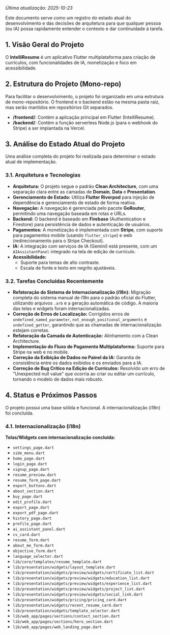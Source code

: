 *Última atualização: 2025-10-23*

Este documento serve como um registro do estado atual do desenvolvimento e das decisões de arquitetura para que qualquer pessoa (ou IA) possa rapidamente entender o contexto e dar continuidade à tarefa.

## 1. Visão Geral do Projeto

O **IntelliResume** é um aplicativo Flutter multiplataforma para criação de currículos, com funcionalidades de IA, monetização e foco em acessibilidade.

## 2. Estrutura do Projeto (Mono-repo)

Para facilitar o desenvolvimento, o projeto foi organizado em uma estrutura de mono-repositório. O frontend e o backend estão na mesma pasta raiz, mas serão mantidos em repositórios Git separados.

- **/frontend/**: Contém a aplicação principal em Flutter (IntelliResume).
- **/backend/**: Contém a função serverless Node.js (para o webhook do Stripe) a ser implantada na Vercel.

## 3. Análise do Estado Atual do Projeto

Uma análise completa do projeto foi realizada para determinar o estado atual de implementação.

### 3.1. Arquitetura e Tecnologias

*   **Arquitetura:** O projeto segue o padrão **Clean Architecture**, com uma separação clara entre as camadas de **Domain**, **Data** e **Presentation**.
*   **Gerenciamento de Estado:** Utiliza **Flutter Riverpod** para injeção de dependência e gerenciamento de estado de forma reativa.
*   **Navegação:** A navegação é gerenciada pelo pacote **GoRouter**, permitindo uma navegação baseada em rotas e URLs.
*   **Backend:** O backend é baseado em **Firebase** (Authentication e Firestore) para persistência de dados e autenticação de usuários.
*   **Pagamentos:** A monetização é implementada com **Stripe**, com suporte para pagamentos mobile (usando `flutter_stripe`) e web (redirecionamento para o Stripe Checkout).
*   **IA:** A integração com serviços de IA (Gemini) está presente, com um `AIAssistantPanel` integrado na tela de edição de currículo.
*   **Acessibilidade:**
    *   Suporte para temas de alto contraste.
    *   Escala de fonte e texto em negrito ajustáveis.

### 3.2. Tarefas Concluídas Recentemente

*   **Refatoração do Sistema de Internacionalização (i18n):** Migração completa do sistema manual de i18n para o padrão oficial do Flutter, utilizando arquivos `.arb` e a geração automática de código. A maioria das telas e widgets foram internacionalizadas.
*   **Correção de Erros de Localização:** Corrigidos erros de `undefined_named_parameter`, `not_enough_positional_arguments` e `undefined_getter`, garantindo que as chamadas de internacionalização estejam corretas.
*   **Refatoração da Camada de Autenticação:** Alinhamento com a Clean Architecture.
*   **Implementação do Fluxo de Pagamento Multiplataforma:** Suporte para Stripe na web e no mobile.
*   **Correção da Exibição de Dados no Painel da IA:** Garantia de consistência entre os dados exibidos e os enviados para a IA.
*   **Correção de Bug Crítico na Edição de Currículos:** Resolvido um erro de "Unexpected null value" que ocorria ao criar ou editar um currículo, tornando o modelo de dados mais robusto.

## 4. Status e Próximos Passos

O projeto possui uma base sólida e funcional. A internacionalização (i18n) foi concluída.

### 4.1. Internacionalização (i18n)

**Telas/Widgets com internacionalização concluída:**
*   `settings_page.dart`
*   `side_menu.dart`
*   `home_page.dart`
*   `login_page.dart`
*   `signup_page.dart`
*   `resume_preview.dart`
*   `resume_form_page.dart`
*   `export_buttons.dart`
*   `about_section.dart`
*   `buy_page.dart`
*   `edit_profile.dart`
*   `export_page.dart`
*   `export_pdf_page.dart`
*   `history_page.dart`
*   `profile_page.dart`
*   `ai_assistant_panel.dart`
*   `cv_card.dart`
*   `resume_form.dart`
*   `about_me_form.dart`
*   `objective_form.dart`
*   `language_selector.dart`
*   `lib/core/templates/resume_template.dart`
*   `lib/presentation/widgets/layout_template.dart`
*   `lib/presentation/widgets/preview/widgets/certificate_list.dart`
*   `lib/presentation/widgets/preview/widgets/education_list.dart`
*   `lib/presentation/widgets/preview/widgets/experience_list.dart`
*   `lib/presentation/widgets/preview/widgets/project_list.dart`
*   `lib/presentation/widgets/preview/widgets/social_link.dart`
*   `lib/presentation/widgets/pricing/pricing_card.dart`
*   `lib/presentation/widgets/recent_resume_card.dart`
*   `lib/presentation/widgets/template_selector.dart`
*   `lib/web_app/pages/sections/contact_section.dart`
*   `lib/web_app/pages/sections/hero_section.dart`
*   `lib/web_app/pages/web_landing_page.dart`